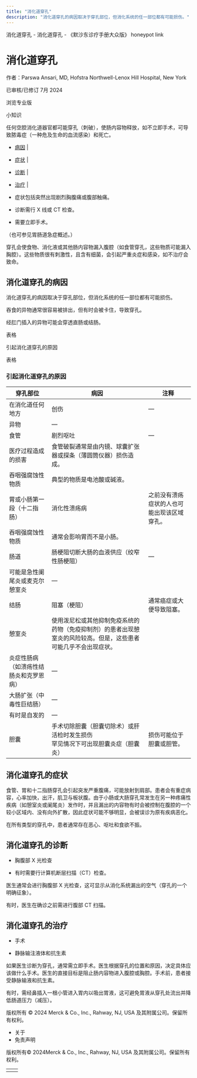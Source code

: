 ```yaml
---
title: "消化道穿孔"
description: "消化道穿孔的病因取决于穿孔部位，但消化系统的任一部位都有可能损伤。"
---
```


﻿消化道穿孔 \- 消化道穿孔 \- 《默沙东诊疗手册大众版》 honeypot link

# 消化道穿孔

作者：Parswa Ansari, MD, Hofstra Northwell-Lenox Hill Hospital, New York

已审核/已修订 7月 2024

浏览专业版

小知识

任何空腔消化道器官都可能穿孔（刺破），使肠内容物释放，如不立即手术，可导致脓毒症（一种危及生命的血流感染）和死亡。

- [病因](#病因_v758261_zh) \|
- [症状](#症状_v758352_zh) \|
- [诊断](#诊断_v758356_zh) \|
- [治疗](#治疗_v25244679_zh) \|

- 症状包括突然出现剧烈胸腹痛或腹部触痛。

- 诊断需行 X 线或 CT 检查。

- 需要立即手术。


（也可参见胃肠道急症概述。）

穿孔会使食物、消化液或其他肠内容物漏入腹腔（如食管穿孔，这些物质可能漏入胸腔）。这些物质很有刺激性，且含有细菌，会引起严重炎症和感染，如不治疗会致命。

## 消化道穿孔的病因

消化道穿孔的病因取决于穿孔部位，但消化系统的任一部位都有可能损伤。

吞食的异物通常很容易被排出，但有时会被卡住，导致穿孔。

经肛门插入的异物可能会穿透直肠或结肠。

表格

引起消化道穿孔的原因

表格

### 引起消化道穿孔的原因

| 穿孔部位 | 病因 | 注释 |
| --- | --- | --- |
| 在消化道任何地方 | 创伤 | — |
| 异物 | — |
| 食管 | 剧烈呕吐 | — |
| 医疗过程造成的损害 | 食管破裂通常是由内镜、球囊扩张器或探条（薄圆筒仪器）损伤造成。 |
| 吞咽强腐蚀性物质 | 典型的物质是电池酸或碱液。 |
| 胃或小肠第一段（十二指肠） | 消化性溃疡病 | 之前没有溃疡症状的人也可能出现该区域穿孔。 |
| 吞咽强腐蚀性物质 | 通常会影响胃而不是小肠。 |
| 肠道 | 肠梗阻切断大肠的血液供应（绞窄性肠梗阻） | — |
| 可能是急性阑尾炎或麦克尔憩室炎 | — |
| 结肠 | 阻塞（梗阻） | 通常癌症或大便导致阻塞。 |
| 憩室炎 | 使用泼尼松或其他抑制免疫系统的药物（免疫抑制剂）的患者出现憩室炎的风险较高。但是，这些患者可能几乎不会出现症状。 |
| 炎症性肠病（如溃疡性结肠炎和克罗恩病） | — |
| 大肠扩张（中毒性巨结肠） | — |
| 有时是自发的 | — |
| 胆囊 | 手术切除胆囊（胆囊切除术）或肝活检时发生损伤<br>罕见情况下可出现胆囊炎症（胆囊炎） | 损伤可能位于胆囊或胆管。 |

## 消化道穿孔的症状

食管、胃和十二指肠穿孔会引起突发严重腹痛，可能放射到肩部。患者会有重症病容，心率加快，出汗，肌卫与板状腹。由于小肠或大肠穿孔常发生在另一种疼痛性疾病（如憩室炎或阑尾炎）发作时，并且漏出的内容物有时会被控制在腹腔的一个较小区域内、没有向外扩散，因此症状可能不够明显，会被误诊为原有疾病恶化。

在所有类型的穿孔中，患者通常存在恶心、呕吐和食欲不振。

## 消化道穿孔的诊断

- 胸腹部 X 光检查

- 有时需要行计算机断层扫描（CT）检查。


医生通常会进行胸腹部 X 光检查，这可显示从消化系统漏出的空气（穿孔的一个明确征象）。

有时，医生在确诊之前需进行腹部 CT 扫描。

## 消化道穿孔的治疗

- 手术

- 静脉输注液体和抗生素


如果医生诊断为穿孔，通常需立即手术。医生根据穿孔的位置和原因，决定具体应该做什么手术。医生的直接目标是阻止肠内容物进入腹腔或胸腔。手术前，患者接受静脉输液和抗生素。

有时，需经鼻插入一根小管进入胃内以吸出胃液，这可避免胃液从穿孔处流出并降低肠道压力（减压）。



版权所有 © 2024
Merck & Co., Inc., Rahway, NJ, USA 及其附属公司。保留所有权利。

- 关于
- 免责声明

版权所有© 2024Merck & Co., Inc., Rahway, NJ, USA 及其附属公司。保留所有权利。

|     |     |
| --- | --- |
|  |  |